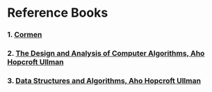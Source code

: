# Reference Books

### 1. [Cormen](https://drive.google.com/file/d/0ByzAZzk7GQp-bFpHcXlPVko0V0k/view?usp=sharing)

### 2. [The Design and Analysis of Computer Algorithms, Aho Hopcroft Ullman](https://drive.google.com/file/d/0ByzAZzk7GQp-WFppTWo5eGxRX1U/view?usp=sharing)

### 3. [Data Structures and Algorithms, Aho Hopcroft Ullman](https://drive.google.com/file/d/0ByzAZzk7GQp-OHhLOEdsRkE1bDA/view?usp=sharing)

